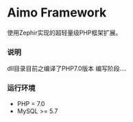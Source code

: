 # Aimo Framework
使用Zephir实现的超轻量级PHP框架扩展。
### 说明
dll目录目前之编译了PHP7.0版本
编写阶段....
### 运行环境
* PHP = 7.0
* MySQL >= 5.7